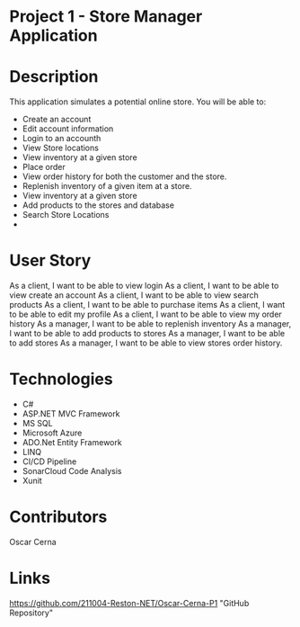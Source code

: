 # Project 1 - Store Manager Application

Description
=============
This application simulates a potential online store. You will be able to:
<ul>
<li>Create an account</li>
<li>Edit account information</li>
<li>Login to an accounth</li>
<li>View Store locations</li>
<li>View inventory at a given store</li>
<li>Place order</li>
<li>View order history for both the customer and the store.</li>
<li>Replenish inventory of a given item at a store.</li>
<li>View inventory at a given store</li>
<li>Add products to the stores and database</li>
<li>Search Store Locations<li>
</ul>

User Story
=============
As a client, I want to be able to view login As a client, I want to be able to view create an account As a client, I want to be able to view search products As a client, I want to be able to purchase items As a client, I want to be able to edit my profile As a client, I want to be able to view my order history As a manager, I want to be able to replenish inventory As a manager, I want to be able to add products to stores As a manager, I want to be able to add stores As a manager, I want to be able to view stores order history.

Technologies
=============
<ul>
<li>C#</li>
<li>ASP.NET MVC Framework</li>
<li>MS SQL</li>
<li>Microsoft Azure</li>
<li>ADO.Net Entity Framework</li>
<li>LINQ</li>
<li>CI/CD Pipeline</li>
<li>SonarCloud Code Analysis</li>
<li>Xunit</li>
</ul>

Contributors
=============
Oscar Cerna

Links
=============
https://github.com/211004-Reston-NET/Oscar-Cerna-P1 "GitHub Repository"

